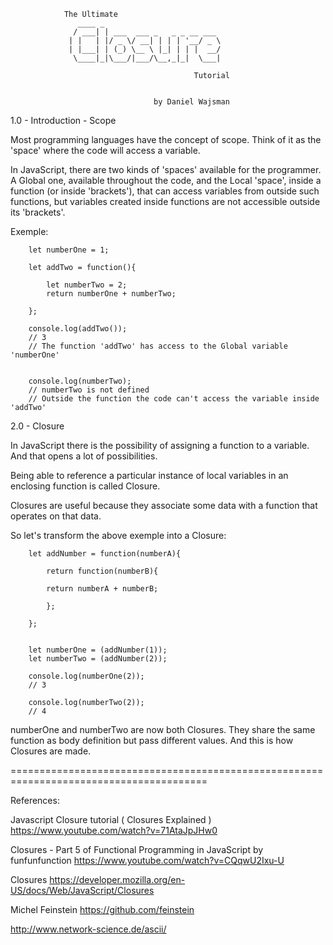 


				The Ultimate						
				   ____ _                          
				  / ___| | ___  ___ _   _ _ __ ___ 
				 | |   | |/ _ \/ __| | | | '__/ _ \
				 | |___| | (_) \__ \ |_| | | |  __/
				  \____|_|\___/|___/\__,_|_|  \___|
				      
		                                     Tutorial


									by Daniel Wajsman                                 



1.0 - Introduction - Scope

Most programming languages have the concept of scope. Think of it as the 'space' 
where the code will access a variable.

In JavaScript, there are two kinds of 'spaces' available for the programmer.
A Global one, available throughout the code, and the Local 'space', inside a function
(or inside 'brackets'), that can access variables from outside such functions, 
but variables created inside functions are not accessible outside its 'brackets'.

Exemple:

		let numberOne = 1;

		let addTwo = function(){
			
			let numberTwo = 2;
			return numberOne + numberTwo;

		};

		console.log(addTwo());
		// 3
		// The function 'addTwo' has access to the Global variable 'numberOne' 
	

		console.log(numberTwo);
		// numberTwo is not defined
		// Outside the function the code can't access the variable inside 'addTwo'



2.0 - Closure 

In JavaScript there is the possibility of assigning a function to a variable. 
And that opens a lot of possibilities. 

Being able to reference a particular instance of local variables in an enclosing 
function is called Closure. 

Closures are useful because they associate some data with a function that operates 
on that data.

So let's transform the above exemple into a Closure:



		let addNumber = function(numberA){
			
			return function(numberB){

			return numberA + numberB;

			};

		};


		let numberOne = (addNumber(1));
		let numberTwo = (addNumber(2));

		console.log(numberOne(2));
		// 3 
		
		console.log(numberTwo(2));
		// 4


numberOne and numberTwo are now both Closures. They share the same function as body 
definition but pass different values. And this is how Closures are made. 


========================================================================================


References:

Javascript Closure tutorial ( Closures Explained )
https://www.youtube.com/watch?v=71AtaJpJHw0

Closures - Part 5 of Functional Programming in JavaScript 
by funfunfunction
https://www.youtube.com/watch?v=CQqwU2Ixu-U

Closures
https://developer.mozilla.org/en-US/docs/Web/JavaScript/Closures

Michel Feinstein 
https://github.com/feinstein

http://www.network-science.de/ascii/
